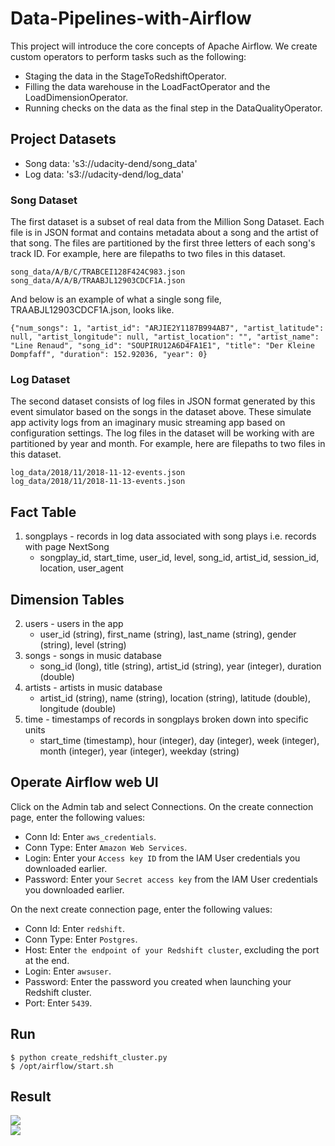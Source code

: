 # Data-Pipelines-with-Airflow  
[//]: # (Image References)

[image1]: ./images/DAG.png
[image2]: ./images/treeView.png
 
 This project will introduce the core concepts of Apache Airflow. We create custom operators to perform tasks such as the following:
   - Staging the data in the StageToRedshiftOperator.  
   - Filling the data warehouse in the LoadFactOperator and the LoadDimensionOperator.  
   - Running checks on the data as the final step in the DataQualityOperator.  
     
## Project Datasets
* Song data: 's3://udacity-dend/song_data'  
* Log data: 's3://udacity-dend/log_data'  
### Song Dataset  
The first dataset is a subset of real data from the Million Song Dataset. Each file is in JSON format and contains metadata about a song and the artist of that song. The files are partitioned by the first three letters of each song's track ID. For example, here are filepaths to two files in this dataset.
```
song_data/A/B/C/TRABCEI128F424C983.json
song_data/A/A/B/TRAABJL12903CDCF1A.json
```
And below is an example of what a single song file, TRAABJL12903CDCF1A.json, looks like.
```
{"num_songs": 1, "artist_id": "ARJIE2Y1187B994AB7", "artist_latitude": null, "artist_longitude": null, "artist_location": "", "artist_name": "Line Renaud", "song_id": "SOUPIRU12A6D4FA1E1", "title": "Der Kleine Dompfaff", "duration": 152.92036, "year": 0}
```
### Log Dataset  
The second dataset consists of log files in JSON format generated by this event simulator based on the songs in the dataset above. These simulate app activity logs from an imaginary music streaming app based on configuration settings.
The log files in the dataset will be working with are partitioned by year and month. For example, here are filepaths to two files in this dataset.
```
log_data/2018/11/2018-11-12-events.json
log_data/2018/11/2018-11-13-events.json
```
## Fact Table  
1. songplays - records in log data associated with song plays i.e. records with page NextSong
    * songplay_id, start_time, user_id, level, song_id, artist_id, session_id, location, user_agent  
## Dimension Tables  

2. users - users in the app  
   * user_id (string), first_name (string), last_name (string), gender (string), level (string)  
3. songs - songs in music database    
   * song_id (long), title (string), artist_id (string), year (integer), duration (double)    
4. artists - artists in music database   
   * artist_id (string), name (string), location (string), latitude (double), longitude (double)    
5. time - timestamps of records in songplays broken down into specific units  
   * start_time (timestamp), hour (integer), day (integer), week (integer), month (integer), year (integer), weekday (string)   

## Operate Airflow web UI  
Click on the Admin tab and select Connections. On the create connection page, enter the following values:

   - Conn Id: Enter `aws_credentials`.  
   - Conn Type: Enter `Amazon Web Services`.  
   - Login: Enter your `Access key ID` from the IAM User credentials you downloaded earlier.  
   - Password: Enter your `Secret access key` from the IAM User credentials you downloaded earlier.  

On the next create connection page, enter the following values:

   - Conn Id: Enter `redshift`.  
   - Conn Type: Enter `Postgres`.  
   - Host: Enter `the endpoint of your Redshift cluster`, excluding the port at the end.  
   - Login: Enter `awsuser`.  
   - Password: Enter the password you created when launching your Redshift cluster.  
   - Port: Enter `5439`.  

## Run  

```shell
$ python create_redshift_cluster.py 
$ /opt/airflow/start.sh
```

## Result

![][image1]   
![][image2]  
